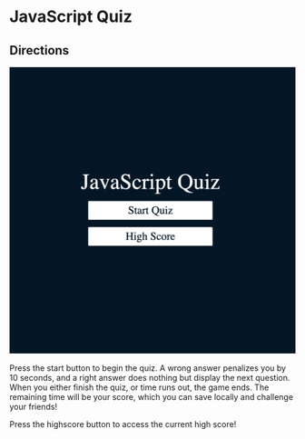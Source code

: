 # JavaScript Quiz
## Directions 

![Home Page](images/image-1.png "Home Page")

Press the start button to begin the quiz. A wrong answer penalizes you by 10 seconds, and a right answer does nothing but display the next question. When you either finish the quiz, or time runs out, the game ends. The remaining time will be your score, which you can save locally and challenge your friends!

Press the highscore button to access the current high score!

